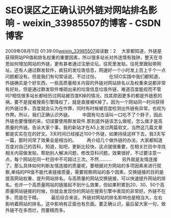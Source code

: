 # SEO误区之正确认识外链对网站排名影响 - weixin_33985507的博客 - CSDN博客
2009年08月11日 01:39:00[weixin_33985507](https://me.csdn.net/weixin_33985507)阅读数：2
　大家都知道，外链是获得网站PR值和排名权重的重要因素，所以很多站长对外连情有独钟，整天在寻思如何增加网站的外链，更有甚者通过注册论坛，往死里发贴，往死里跟贴带网址。还有人通过群发软件，疯狂的发垃圾信息，网速好一个小时发上百上千个一点问题都没有。但是我们有句常话说，不过过份。 
　　在SEO实践中我们都知道，外链确实是个好东西，一些高质量相关内容的外链对网站排名以及权重来说都非常有好处，但是通过群发软件堆砌出来的垃圾信息垃圾外链，难道百度能视而不管吗?相信很多站长都经历过网站被百度K掉的情况，找其原因更多的都是外链惹的祸，要不是就被搜索引擎降权了，就是直接被K掉了。因为一个网站同一时间获得的外链过多，百度就会认为在作弊，同时有时候被百度检测出外链有异常，也视为作弊。所以，我们正确认识外链。
　　中国有句古话叫一口吃不了个胖子，因此外链也要慢慢的来，切误要使用群发软件.那到底外链该怎么做呢，怎么做才是高质量的外链。告诉大家个事，我的新站才在A5上发过两篇软文，当然这几篇文章都是实实在在的好文。3天时间已经接近100个外链，如果持续这样下去，我3天写一篇，那时间常了效果会是相当的。
　　再介绍几个做外链的办法，大家都知道百度对自己的百科，知道，贴吧，更新比较快，这点就很重要，在相关拦目中寻找相关内容做发贴，帮助别人解决问题，修改百科问题。效果很好，不过要注意一点，每个网站在同一栏目中不可超过三次。不然..........
　　另外就是友情连接了。那么具体如何判断友情连接的质量呢，要根据对方网站的多项因素来进行观察,单纯的PR值不能代表链接质量，需要观察网站的各个因素，交换链接的目的是提高网站权重、提升网站排名。与高质量的网站交换链接，可以快速提升网站的排名。也许一个高质量网站的链接起不到什么效果，但如果积累到20、30、50个高质量网站链接的时候，你就会发现你的网站在搜索引擎中表现的非常好。外链不在多，而是在于精。
　　最后综合来说，外链对网站的排名影响也是相当大，左右影响着网站的排名，这中影响有正面也有负面。要正确认识，最后留大家一句，做外链不在多而烂，而要精而多。
